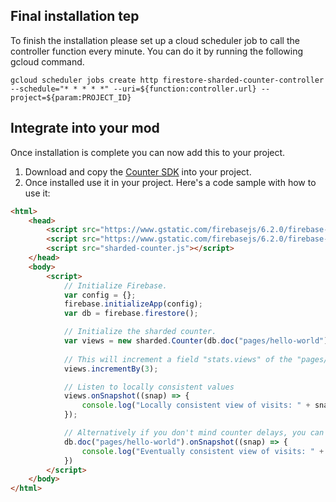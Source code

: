 ## Final installation tep

To finish the installation please set up a cloud scheduler job to call the controller function every minute. You can do it by running the following gcloud command.

```
gcloud scheduler jobs create http firestore-sharded-counter-controller --schedule="* * * * *" --uri=${function:controller.url} --project=${param:PROJECT_ID}
```

## Integrate into your mod
Once installation is complete you can now add this to your project.

1. Download and copy the [Counter SDK](https://dev-partners.googlesource.com/samples/firebase/mods/+/master/firestore-sharded-counter/clients/web/dist/sharded-counter.js) into your project. 
1. Once installed use it in your project. Here's a code sample with how to use it:

```html
<html>
    <head>
        <script src="https://www.gstatic.com/firebasejs/6.2.0/firebase-app.js"></script>
        <script src="https://www.gstatic.com/firebasejs/6.2.0/firebase-firestore.js"></script>
        <script src="sharded-counter.js"></script>
    </head>
    <body>
        <script>
            // Initialize Firebase.
            var config = {};
            firebase.initializeApp(config);
            var db = firebase.firestore();

            // Initialize the sharded counter.
            var views = new sharded.Counter(db.doc("pages/hello-world"), "stats.views");
            
            // This will increment a field "stats.views" of the "pages/hello-world" document by 3.
            views.incrementBy(3);

            // Listen to locally consistent values
            views.onSnapshot((snap) => {
                console.log("Locally consistent view of visits: " + snap.data());
            });

            // Alternatively if you don't mind counter delays, you can listen to the document directly.
            db.doc("pages/hello-world").onSnapshot((snap) => {
                console.log("Eventually consistent view of visits: " + snap.get("stats.views"));
            })
        </script>
    </body>
</html>
```